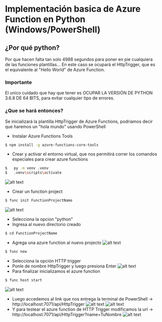 # Implementación basica de Azure Function en Python (Windows/PowerShell)

## ¿Por qué python?

Por que hacen falta tan solo 4988 segundos para poner en pie cualquiera de las funciones plantillas... En este caso se ocupará el HttpTrigger, que es el equivalente al "Hello World" de Azure Function.

### Importante

El unico cuidado que hay que tener es OCUPAR LA VERSIÓN DE PYTHON 3.6.8 DE 64 BITS, para evitar cualquier tipo de errores.

### ¿Que se hará entonces?

Se inicializará la plantilla HttpTrigger de Azure Functions, podriamos decir que haremos un "hola mundo" usando PowerShell

* Instalar Azure Functions Tools
```sh
$ npm install -g azure-functions-core-tools
```


* Crear y activar el entorno virtual, que nos permitirá correr los comandos especiales para crear azure functions
```sh
$	py -m venv .venv
$	.venv\scripts\activate
```
![alt text](https://i.imgur.com/D6j5HQl.png)

* Crear un function project
```sh
$ func init FunctionProjectName
```
![alt text](https://imgur.com/sv2475m)
* Selecciona la opcion "python"
* Ingresa al nuevo directorio creado
```sh
$ cd FunctionProjectName
```
* Agrega una azure function al nuevo projecto
![alt text](https://imgur.com/WWKLfvQ)
```sh
$ func new
```
* Selecciona la opción HTTP trigger
* Ponle de nombre HttpTrigger y luego presiona Enter
![alt text](4https://imgur.com/zf31l7i)
* Para finalizar inicializamos el azure function
```sh
$ func host start
```
![alt text](https://imgur.com/MiuObEd)

* Luego accedemos al link que nos entrega la terminal de PowerShell -> http://localhost:7071/api/HttpTrigger
![alt text](https://imgur.com/ScwhJYu)
![alt text](https://imgur.com/3xXmyOh)
* Y para testear el azure function de HTTP Trigger modificamos la url -> http://localhost:7071/api/HttpTrigger?name=TuNombre 
![alt text](https://imgur.com/bJ3lA1F)


[command-line-grammar]: #command-line-grammar
[configuring-dns]: os/configuring-dns.md
[coreos-docs]: https://coreos.com/docs/
[economist-hyphens]: http://www.economist.com/news/books-and-arts/21723088-hyphens-can-be-tricky-they-need-not-drive-you-crazy-hysteria-over-hyphens
[eos]: https://faculty.washington.edu/heagerty/Courses/b572/public/StrunkWhite.pdf "The Elements of Style"
[githubmd]: https://help.github.com/articles/github-flavored-markdown/
[headings]: #headings
[hyperlink-considerations]: #hyperlink-considerations
[mdhome]: https://daringfireball.net/projects/markdown/syntax
[quickstart]: os/quickstart.md "Relative link from here to CoreOS Quick Start"
[rfc2606s3]: https://tools.ietf.org/html/rfc2606#section-3
[rfc5737]: https://tools.ietf.org/html/rfc5737
[style]: STYLE.md "CoreOS Documentation Style"